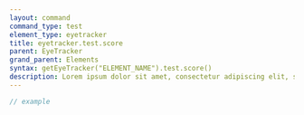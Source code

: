 ```yaml
---
layout: command
command_type: test
element_type: eyetracker
title: eyetracker.test.score
parent: EyeTracker
grand_parent: Elements
syntax: getEyeTracker("ELEMENT_NAME").test.score()
description: Lorem ipsum dolor sit amet, consectetur adipiscing elit, sed do eiusmod tempor incididunt ut labore et dolore magna aliqua. Ut enim ad minim veniam, quis nostrud exercitation ullamco laboris nisi ut aliquip ex ea commodo consequat.
---
```


```javascript
// example
```